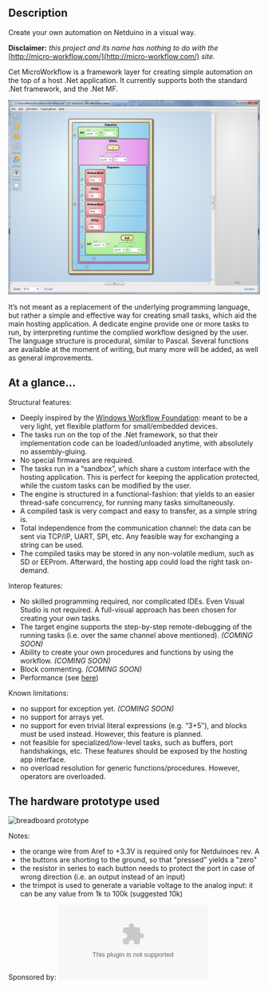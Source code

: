 ## Description
Create your own automation on Netduino in a visual way.

**Disclaimer:** _this project and its name has nothing to do with the_ [http://micro-workflow.com/](http://micro-workflow.com/) _site._

Cet MicroWorkflow is a framework layer for creating simple automation on the top of a host .Net application. It currently supports both the standard .Net framework, and the .Net MF.

![](Home_mwf1sm.jpg)

It’s not meant as a replacement of the underlying programming language, but rather a simple and effective way for creating small tasks, which aid the main hosting application. A dedicate engine provide one or more tasks to run, by interpreting runtime the complied workflow designed by the user.
The language structure is procedural, similar to Pascal. Several functions are available at the moment of writing, but many more will be added, as well as general improvements.

## At a glance…

Structural features:

* Deeply inspired by the [Windows Workflow Foundation](http://msdn.microsoft.com/en-us/library/dd489441.aspx): meant to be a very light, yet flexible platform for small/embedded devices.
* The tasks run on the top of the .Net framework, so that their implementation code can be loaded/unloaded anytime, with absolutely no assembly-gluing.
* No special firmwares are required.
* The tasks run in a “sandbox”, which share a custom interface with the hosting application. This is perfect for keeping the application protected, while the custom tasks can be modified by the user.
* The engine is structured in a functional-fashion: that yields to an easier thread-safe concurrency, for running many tasks simultaneously.
* A compiled task is very compact and easy to transfer, as a simple string is.
* Total independence from the communication channel: the data can be sent via TCP/IP, UART, SPI, etc. Any feasible way for exchanging a string can be used.
* The compiled tasks may be stored in any non-volatile medium, such as SD or EEProm. Afterward, the hosting app could load the right task on-demand.


Interop features:

* No skilled programming required, nor complicated IDEs. Even Visual Studio is not required. A full-visual approach has been chosen for creating your own tasks.
* The target engine supports the step-by-step remote-debugging of the running tasks (i.e. over the same channel above mentioned). _(COMING SOON)_
* Ability to create your own procedures and functions by using the workflow. _(COMING SOON)_
* Block commenting. _(COMING SOON)_
* Performance (see [here](http://highfieldtales.wordpress.com/2012/09/29/introducing-microworkflow-for-netduino/))


Known limitations:

* no support for exception yet. _(COMING SOON)_
* no support for arrays yet.
* no support for even trivial literal expressions (e.g. “3+5″), and blocks must be used instead. However, this feature is planned.
* not feasible for specialized/low-level tasks, such as buffers, port handshakings, etc. These features should be exposed by the hosting app interface.
* no overload resolution for generic functions/procedures. However, operators are overloaded.


## The hardware prototype used

![breadboard prototype](Home_mwf-bb_bb.jpg|mwf-bb_bb.jpg)

Notes:
* the orange wire from Aref to +3.3V is required only for Netduinoes rev. A
* the buttons are shorting to the ground, so that "pressed" yields a "zero"
* the resistor in series to each button needs to protect the port in case of wrong direction (i.e. an output instead of an input)
* the trimpot is used to generate a variable voltage to the analog input: it can be any value from 1k to 100k (suggested 10k)


Sponsored by:
![Cet Electronics logo](Home_cet_logo.jpg|http://www.cet-electronics.com)

